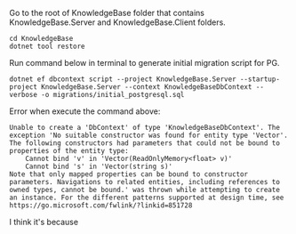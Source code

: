 
Go to the root of KnowledgeBase folder that contains KnowledgeBase.Server and KnowledgeBase.Client folders.

```shell
cd KnowledgeBase
dotnet tool restore
```

Run command below in terminal to generate initial migration script for PG.

```shell
dotnet ef dbcontext script --project KnowledgeBase.Server --startup-project KnowledgeBase.Server --context KnowledgeBaseDbContext --verbose -o migrations/initial_postgresql.sql
```


Error when execute the command above:

```shell
Unable to create a 'DbContext' of type 'KnowledgeBaseDbContext'. The exception 'No suitable constructor was found for entity type 'Vector'. The following constructors had parameters that could not be bound to properties of the entity type:
    Cannot bind 'v' in 'Vector(ReadOnlyMemory<float> v)'
    Cannot bind 's' in 'Vector(string s)'
Note that only mapped properties can be bound to constructor parameters. Navigations to related entities, including references to owned types, cannot be bound.' was thrown while attempting to create an instance. For the different patterns supported at design time, see https://go.microsoft.com/fwlink/?linkid=851728
```

I think it's because 